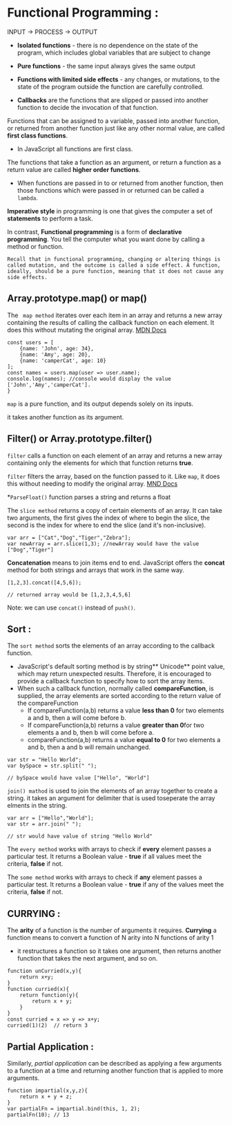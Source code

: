 # Functional Programming :

INPUT -> PROCESS -> OUTPUT 

* __Isolated functions__ - there is no dependence on the state of the program, which includes global variables that are subject to change 
* __Pure functions__ - the same input always gives the same output 
* __Functions with limited side effects__ - any changes, or mutations, to the state of the program outside the function are carefully controlled. 

* __Callbacks__ are the functions that are slipped or passed into another function to decide the invocation of that function.  

Functions that can be assigned to a variable, passed into another function, or returned from another function just like any other normal value, are called __first class functions__. 

* In JavaScript all functions are first class. 

The functions that take a function as an argument, or return a function as a return value are called __higher order functions__. 

* When functions are passed in to or returned from another function, then those functions which were passed in or returned can be called a `lambda`. 


 __Imperative style__ in programming is one that gives the computer a set of __statements__ to perform a task. 


In contrast, __Functional programming__ is a form of __declarative programming__. You tell the computer what you want done by calling a method or function. 

    Recall that in functional programming, changing or altering things is called mutation, and the outcome is called a side effect. A function, ideally, should be a pure function, meaning that it does not cause any side effects. 


## Array.prototype.map() or map()

The ` map method` iterates over each item in an array and returns a new array containing the results of calling the callback function on each element. It does this without mutating the original array. 
[MDN Docs](https://developer.mozilla.org/en-US/docs/Web/JavaScript/Reference/Global_Objects/Array/map) 

```
const users = [
    {name: 'John', age: 34},
    {name: 'Amy', age: 20},
    {name: 'camperCat', age: 10}
];
const names = users.map(user => user.name);
console.log(names); //console would display the value ['John','Amy','camperCat'].
}
```

`map` is a pure function, and its output depends solely on its inputs.  

it takes another function as its argument. 

## Filter() or Array.prototype.filter() 

`filter` calls a function on each element of an array and returns a new array containing only the elements for which that function returns **true**.  

`filter` filters the array, based on the function passed to it. Like `map`, it does this without needing to modify the original array. 
[MND Docs](https://developer.mozilla.org/en-US/docs/Web/JavaScript/Reference/Global_Objects/Array/filter )

*`ParseFloat()` function parses a string and returns a float

The `slice method` returns a copy of certain elements of an array. It can take two arguments, the first gives the index of where to begin the slice, the second is the index for where to end the slice (and it's non-inclusive). 

```
var arr = ["Cat","Dog","Tiger","Zebra"];
var newArray = arr.slice(1,3); //newArray would have the value ["Dog","Tiger"]
```


**Concatenation** means to join items end to end. JavaScript offers the **concat** method for both strings and arrays that work in the same way. 

```
[1,2,3].concat([4,5,6]);

// returned array would be [1,2,3,4,5,6]
```
Note: we can use `concat()` instead of `push()`.

## Sort : 

The `sort method` sorts the elements of an array according to the callback function.

* JavaScript's default sorting method is by string** Unicode** point value, which may return unexpected results. Therefore, it is encouraged to provide a callback function to specify how to sort the array items.
* When such a callback function, normally called **compareFunction**, is supplied, the array elements are sorted according to the return value of the compareFunction
    * If compareFunction(a,b) returns a value **less than 0** for two elements a and b, then a will come before b.
    * If compareFunction(a,b) returns a value **greater than 0**for two elements a and b, then b will come before a.
    * compareFunction(a,b) returns a value **equal to 0** for two elements a and b, then a and b will remain unchanged.

```
var str = "Hello World";
var bySpace = str.split(" ");

// bySpace would have value ["Hello", "World"]
```

`join() mathod` is used to join the elements of an array together to create a string. 
it takes an argument for delimiter that is used toseperate the array elments in the string.

```
var arr = ["Hello","World"];
var str = arr.join(" ");

// str would have value of string "Hello World"
```

The `every method` works with arrays to check if **every** element passes a particular test. It returns a Boolean value - **true** if all values meet the criteria, **false** if not. 

 

 

The `some method` works with arrays to check if **any** element passes a particular test. It returns a Boolean value - **true** if any of the values meet the criteria, **false** if not.

## CURRYING :

The **arity** of a function is the number of arguments it requires. **Currying** a function means to convert a function of N arity into N functions of arity 1 

* it restructures a function so it takes one argument, then returns another function that takes the next argument, and so on. 

```
function unCurried(x,y){
    return x+y;
}
function curried(x){
    return function(y){
        return x + y;
    }
}
const curried = x => y => x+y;
curried(1)(2)  // return 3
```

## Partial Application : 

Similarly, *partial application* can be described as applying a few arguments to a function at a time and returning another function that is applied to more arguments. 

```
function impartial(x,y,z){
    return x + y + z;
}
var partialFn = impartial.bind(this, 1, 2);
partialFn(10); // 13
```